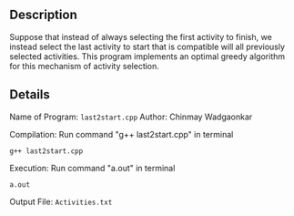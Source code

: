 ## Description
Suppose that instead of always selecting the first activity to finish, we instead select the last activity to start that is compatible will all previously selected activities. This program implements an optimal greedy algorithm for this mechanism of activity selection. 

## Details
Name of Program: `last2start.cpp`
Author: Chinmay Wadgaonkar

Compilation: Run command "g++ last2start.cpp" in terminal
```
g++ last2start.cpp
```

Execution: Run command "a.out" in terminal
```
a.out
```

Output File: `Activities.txt`
